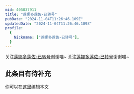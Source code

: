 ```yaml
---
mid: 405037911
title: "莲娜多莲佐-已转号"
pubDate: "2024-11-04T11:26:46.109Z"
updatedDate: "2024-11-04T11:26:46.109Z"
profile:
  {
    Nickname: ["莲娜多莲佐-已转号"],
  }
---
```


关注[莲娜多莲佐-已转号](https://space.bilibili.com/405037911)谢谢喵~ 关注[莲娜多莲佐-已转号](https://space.bilibili.com/405037911)谢谢喵~

## 此条目有待补充
你可以在[这里](https://github.com/Yuhanawa/VTuber.ICU/edit/master/src/content/v/莲娜多莲佐-已转号/index.md)编辑本文
